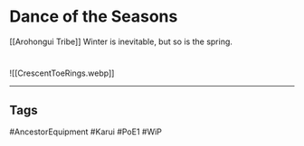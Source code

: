 # Dance of the Seasons
[[Arohongui Tribe]]
Winter is inevitable, but so is the spring.

#
![[CrescentToeRings.webp]]

---
## Tags
#AncestorEquipment
#Karui
#PoE1 
#WiP 